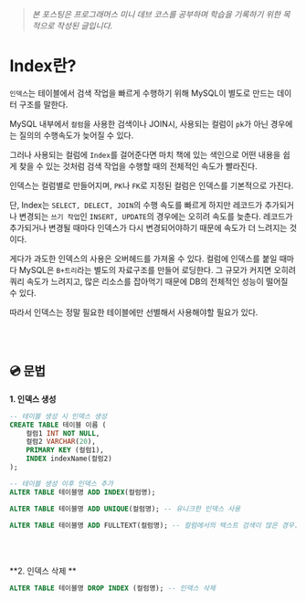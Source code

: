 >_본 포스팅은 프로그래머스 미니 데브 코스를 공부하며 
학습을 기록하기 위한 목적으로 작성된 글입니다._



# Index란?


`인덱스`는 테이블에서 검색 작업을 빠르게 수행하기 위해 MySQL이 별도로 만드는 데이터 구조를 말한다. 

MySQL 내부에서 `컬럼`을 사용한 검색이나 JOIN시, 사용되는 컬럼이 `pk`가 아닌 경우에는 질의의 수행속도가 늦어질 수 있다.

그러나 사용되는 컬럼에 `Index`를 걸어준다면 
마치 책에 있는 색인으로 어떤 내용을 쉽게 찾을 수 있는 것처럼 
검색 작업을 수행할 때의 전체적인 속도가 빨라진다. 






인덱스는 컬럼별로 만들어지며, 
`PK`나 `FK`로 지정된 컬럼은 인덱스를 기본적으로 가진다.

단, Index는 
`SELECT, DELECT, JOIN`의 수행 속도를 빠르게 하지만 
레코드가 추가되거나 변경되는 `쓰기 작업`인 `INSERT, UPDATE`의 경우에는 오히려 속도를 늦춘다. 레코드가 추가되거나 변경될 때마다 인덱스가 다시 변경되어야하기 때문에 속도가 더 느려지는 것이다.

게다가 과도한 인덱스의 사용은 오버헤드를 가져올 수 있다.
컬럼에 인덱스를 붙일 때마다 MySQL은 `B+트리`라는 별도의 자료구조를 만들어 로딩한다.
그 규모가 커지면 오히려 쿼리 속도가 느려지고, 많은 리소스를 잡아먹기 때문에 DB의 전체적인 성능이 떨어질 수 있다.




따라서 인덱스는 정말 필요한 테이블에만 선별해서 사용해야할 필요가 있다.


<br/>
<br/>

## 💿 문법



**1. 인덱스 생성**
```sql
-- 테이블 생성 시 인덱스 생성
CREATE TABLE 테이블 이름 (
	컬럼1 INT NOT NULL,
    컬럼2 VARCHAR(20),
    PRIMARY KEY (컬럼1),
    INDEX indexName(컬럼2)
);
```

```sql
-- 테이블 생성 이후 인덱스 추가
ALTER TABLE 테이블명 ADD INDEX(컬럼명);

ALTER TABLE 테이블명 ADD UNIQUE(컬럼명); -- 유니크한 인덱스 사용

ALTER TABLE 테이블명 ADD FULLTEXT(컬럼명); -- 컬럼에서의 텍스트 검색이 많은 경우. MySQL에서 텍스트 검색을 쉽게 수행할 수 있는 자료구조를 생성한다. 

```
<br/><br/>

**2. 인덱스 삭제
**
```sql
ALTER TABLE 테이블명 DROP INDEX (컬럼명); -- 인덱스 삭제
```



<br/>

<br/>

